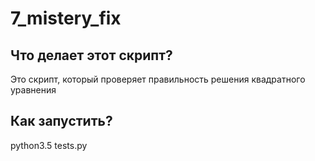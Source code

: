 # 7_mistery_fix
## Что делает этот скрипт?
Это скрипт, который проверяет правильность решения квадратного уравнения

## Как запустить?
python3.5 tests.py
